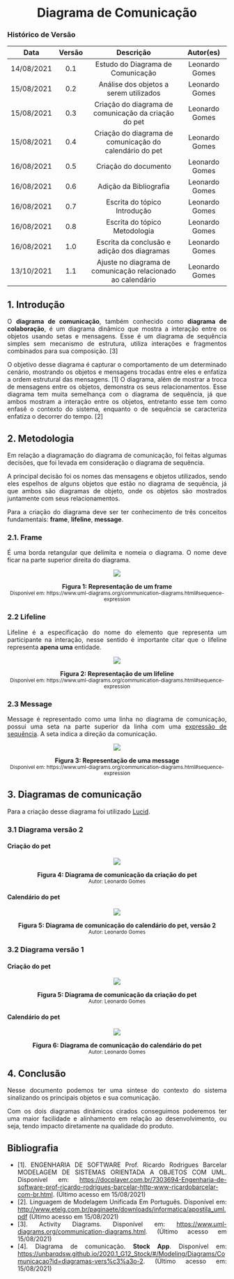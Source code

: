 # <center> Diagrama de Comunicação

### Histórico de Versão

|    Data    | Versão |      Descrição       |     Autor(es)     |
| :--------: | :----: | :------------------: | :---------------: |
| 14/08/2021 |  0.1   | Estudo do Diagrama de Comunicação | Leonardo Gomes |
| 15/08/2021 |  0.2   | Análise dos objetos a serem utilizados | Leonardo Gomes |
| 15/08/2021 |  0.3   | Criação do diagrama de comunicação da criação do pet | Leonardo Gomes |
| 15/08/2021 |  0.4   | Criação do diagrama de comunicação do calendário do pet | Leonardo Gomes |
| 16/08/2021 |  0.5   | Criação do documento | Leonardo Gomes |
| 16/08/2021 |  0.6   | Adição da Bibliografia | Leonardo Gomes |
| 16/08/2021 |  0.7   | Escrita do tópico Introdução | Leonardo Gomes |
| 16/08/2021 |  0.8   | Escrita do tópico Metodologia | Leonardo Gomes |
| 16/08/2021 |  1.0   | Escrita da conclusão e adição dos diagramas | Leonardo Gomes |
| 13/10/2021 |  1.1   | Ajuste no diagrama de comunicação relacionado ao calendário | Leonardo Gomes |

<div align="justify">

## 1. Introdução

O **diagrama de comunicação**, também conhecido como **diagrama de colaboração**, é um diagrama dinâmico que mostra a interação entre os objetos usando setas e mensagens. Esse é um diagrama de sequência simples sem mecanismo de estrutura, utiliza interações e fragmentos combinados para sua composição. [3]

O objetivo desse diagrama é capturar o comportamento de um determinado cenário, mostrando os objetos e mensagens trocadas entre eles e enfatiza a ordem estrutural das mensagens. [1] O diagrama, além de mostrar a troca de mensagens entre os objetos, demonstra os seus relacionamentos. Esse diagrama tem muita semelhança com o diagrama de sequência, já que ambos mostram a interação entre os objetos, entretanto esse tem como enfasê o contexto do sistema, enquanto o de sequẽncia se caracteriza enfatiza o decorrer do tempo. [2]

## 2. Metodologia

Em relação a diagramação do diagrama de comunicação, foi feitas algumas decisões, que foi levada em consideração o diagrama de sequẽncia.

A principal decisão foi os nomes das mensagens e objetos utilizados, sendo eles espelhos de alguns objetos que estão no diagrama de sequẽncia, já que ambos são diagramas de objeto, onde os objetos são mostrados juntamente com seus relacionamentos.

Para a criação do diagrama deve ser ter conhecimento de três conceitos fundamentais: **frame**, **lifeline**, **message**.

### 2.1. Frame

É uma borda retangular que delimita e nomeia o diagrama. O nome deve ficar na parte superior direita do diagrama.

<p align='center'>
    <img src='https://raw.githubusercontent.com/UnBArqDsw2021-1/2021.1_G01_Animalesco_docs/main/docs/assets/pages/communication-diagram/frame.png'>
    <figcaption align='center'>
        <b>Figura 1: Representação de um frame</b>
        <br>
        <small>Disponível em: https://www.uml-diagrams.org/communication-diagrams.html#sequence-expression</small>
    </figcaption>
</p>


### 2.2 Lifeline

Lifeline é a especificação do nome do elemento que representa um participante na interação, nesse sentido é importante citar que o lifeline representa **apena uma** entidade.


<p align='center'>
    <img src='https://raw.githubusercontent.com/UnBArqDsw2021-1/2021.1_G01_Animalesco_docs/main/docs/assets/pages/communication-diagram/lifeline.png'>
    <figcaption align='center'>
        <b>Figura 2: Representação de um lifeline</b>
        <br>
        <small>Disponível em: https://www.uml-diagrams.org/communication-diagrams.html#sequence-expression</small>
    </figcaption>
</p>

### 2.3 Message

Message é representado como uma linha no diagrama de comunicação, possui uma seta na parte superior da linha com uma [expressão de sequẽncia](https://www.uml-diagrams.org/communication-diagrams.html#sequence-expression). A seta indica a direção da comunicação.


<p align='center'>
    <img src='https://raw.githubusercontent.com/UnBArqDsw2021-1/2021.1_G01_Animalesco_docs/main/docs/assets/pages/communication-diagram/message.png'>
    <figcaption align='center'>
        <b>Figura 3: Representação de uma message</b>
        <br>
        <small>Disponível em: https://www.uml-diagrams.org/communication-diagrams.html#sequence-expression</small>
    </figcaption>
</p>

## 3. Diagramas de comunicação

Para a criação desse diagrama foi utilizado [Lucid](https://lucid.app/).

### 3.1 Diagrama versão 2
#### Criação do pet

<p align='center'>
    <img src='https://raw.githubusercontent.com/UnBArqDsw2021-1/2021.1_G01_Animalesco_docs/main/docs/assets/pages/communication-diagram/createPet.png'>
    <figcaption align='center'>
        <b>Figura 4: Diagrama de comunicação da criação do pet</b>
        <br>
        <small>Autor: Leonardo Gomes</small>
    </figcaption>
</p>

#### Calendário do pet

<p align='center'>
    <img src='https://raw.githubusercontent.com/UnBArqDsw2021-1/2021.1_G01_Animalesco_docs/main/docs/assets/pages/communication-diagram/pet-V2.png'>
    <figcaption align='center'>
        <b>Figura 5: Diagrama de comunicação do calendário do pet, versão 2</b>
        <br>
        <small>Autor: Leonardo Gomes</small>
    </figcaption>
</p>


### 3.2 Diagrama versão 1
#### Criação do pet

<p align='center'>
    <img src='https://raw.githubusercontent.com/UnBArqDsw2021-1/2021.1_G01_Animalesco_docs/main/docs/assets/pages/communication-diagram/createPet.png'>
    <figcaption align='center'>
        <b>Figura 5: Diagrama de comunicação da criação do pet</b>
        <br>
        <small>Autor: Leonardo Gomes</small>
    </figcaption>
</p>

#### Calendário do pet

<p align='center'>
    <img src='https://raw.githubusercontent.com/UnBArqDsw2021-1/2021.1_G01_Animalesco_docs/main/docs/assets/pages/communication-diagram/pet.png'>
    <figcaption align='center'>
        <b>Figura 6: Diagrama de comunicação do calendário do pet</b>
        <br>
        <small>Autor: Leonardo Gomes</small>
    </figcaption>
</p>

## 4. Conclusão

Nesse documento podemos ter uma sintese do contexto do sistema sinalizando os principais objetos e sua comunicação.

Com os dois diagramas dinâmicos cirados conseguimos poderemos ter uma maior facilidade e alinhamento em relação ao desenvolvimento, ou seja, tendo impacto diretamente na qualidade do produto.

## Bibliografia

- [1]. ENGENHARIA DE SOFTWARE Prof. Ricardo Rodrigues Barcelar MODELAGEM DE SISTEMAS ORIENTADA A OBJETOS COM UML. Disponível em: https://docplayer.com.br/7303694-Engenharia-de-software-prof-ricardo-rodrigues-barcelar-http-www-ricardobarcelar-com-br.html. (Último acesso em 15/08/2021)
- [2]. Linguagem de Modelagem Unificada Em Português. Disponível em: http://www.etelg.com.br/paginaete/downloads/informatica/apostila_uml.pdf (Último acesso em 15/08/2021)
- [3]. Activity Diagrams. Disponível em: https://www.uml-diagrams.org/communication-diagrams.html. (Último acesso em 15/08/2021)
- [4]. Diagrama de comunicação. **Stock App**. Disponível em: https://unbarqdsw.github.io/2020.1_G12_Stock/#/Modeling/Diagrams/Comunicacao?id=diagramas-vers%c3%a3o-2. (Último acesso em: 15/08/2021)

<div>

